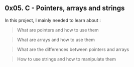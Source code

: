 ## 0x05. C - Pointers, arrays and strings

In this project, I mainly needed to learn about : 
> What are pointers and how to use them

> What are arrays and how to use them

> What are the differences between pointers and arrays

> How to use strings and how to manipulate them